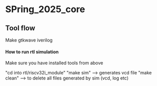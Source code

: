 # SPring_2025_core


## Tool flow 
Make
gtkwave
iverilog


#### How to run rtl simulation
Make sure you have installed tools from above


"cd into rtl/riscv32i_module"
"make sim" --> generates vcd file
"make clean" --> to delete all files generated by sim (vcd, log etc)
####

###